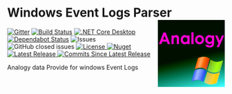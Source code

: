 # Windows Event Logs Parser   <img src="./Assets/AnalogyWindows.png" align="right" width="155px" height="155px">


<p align="center">

[![Gitter](https://badges.gitter.im/Analogy-LogViewer/community.svg)](https://gitter.im/Analogy-LogViewer/community?utm_source=badge&utm_medium=badge&utm_campaign=pr-badge) [![Build Status](https://dev.azure.com/Analogy-LogViewer/Analogy%20Log%20Viewer/_apis/build/status/Analogy-LogViewer.Analogy.LogViewer.WindowsEventLogs?branchName=master)](https://dev.azure.com/Analogy-LogViewer/Analogy%20Log%20Viewer/_build/latest?definitionId=25&branchName=master)
 <a href="https://github.com/Analogy-LogViewer/Analogy.LogViewer.WindowsEventLogs/issues"> ![.NET Core Desktop](https://github.com/Analogy-LogViewer/Analogy.LogViewer.WindowsEventLogs/workflows/.NET%20Core%20Desktop/badge.svg)
 [![Dependabot Status](https://api.dependabot.com/badges/status?host=github&repo=Analogy-LogViewer/Analogy.LogViewer.Serilog)](https://dependabot.com)
    <img src="http://img.shields.io/github/issues/Analogy-LogViewer/Analogy.LogViewer.WindowsEventLogs" img alt="Issues"/>
</a>
![GitHub closed issues](https://img.shields.io/github/issues-closed-raw/Analogy-LogViewer/Analogy.LogViewer.WindowsEventLogs)
<a href="https://github.com/Analogy-LogViewer/Analogy.LogViewer.WindowsEventLogs/blob/master/LICENSE.md">
    <img src="http://img.shields.io/github/license/Analogy-LogViewer/Analogy.LogViewer.WindowsEventLogs" img alt="License"/>
</a> 
 [![Nuget](https://img.shields.io/nuget/v/Analogy.LogViewer.WindowsEventLogs)](https://www.nuget.org/packages/Analogy.LogViewer.WindowsEventLogs/)
<a href="https://github.com/Analogy-LogViewer/Analogy.LogViewer.WindowsEventLogs/releases">
    <img src="http://img.shields.io/github/v/release/Analogy-LogViewer/Analogy.LogViewer.WindowsEventLogs" img alt="Latest Release"/>
</a> 
<a href="https://github.com/Analogy-LogViewer/Analogy.LogViewer.WindowsEventLogs/compare/V1.0.4...master">
    <img src="http://img.shields.io/github/commits-since/Analogy-LogViewer/Analogy.LogViewer.WindowsEventLogs/latest" img alt="Commits Since Latest Release"/>
</a> 
</p>






Analogy data Provide for windows Event Logs

